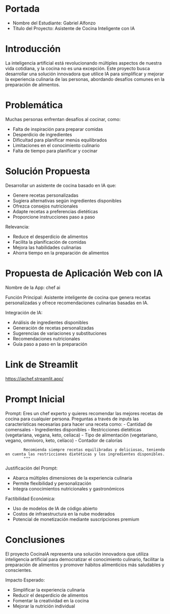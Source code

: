 # Portada

- Nombre del Estudiante: Gabriel Alfonzo
- Título del Proyecto: Asistente de Cocina Inteligente con IA

# Introducción

La inteligencia artificial está revolucionando múltiples aspectos de nuestra vida cotidiana, y la cocina no es una excepción. Este proyecto busca desarrollar una solución innovadora que utilice IA para simplificar y mejorar la experiencia culinaria de las personas, abordando desafíos comunes en la preparación de alimentos.

# Problemática

Muchas personas enfrentan desafíos al cocinar, como:

- Falta de inspiración para preparar comidas
- Desperdicio de ingredientes
- Dificultad para planificar menús equilibrados
- Limitaciones en el conocimiento culinario
- Falta de tiempo para planificar y cocinar

# Solución Propuesta

Desarrollar un asistente de cocina basado en IA que:

- Genere recetas personalizadas
- Sugiera alternativas según ingredientes disponibles
- Ofrezca consejos nutricionales
- Adapte recetas a preferencias dietéticas
- Proporcione instrucciones paso a paso

Relevancia:

- Reduce el desperdicio de alimentos
- Facilita la planificación de comidas
- Mejora las habilidades culinarias
- Ahorra tiempo en la preparación de alimentos

# Propuesta de Aplicación Web con IA

Nombre de la App: chef ai

Función Principal:
Asistente inteligente de cocina que genera recetas personalizadas y ofrece recomendaciones culinarias basadas en IA.

Integración de IA:

- Análisis de ingredientes disponibles
- Generación de recetas personalizadas
- Sugerencias de variaciones y substituciones
- Recomendaciones nutricionales
- Guía paso a paso en la preparación

# Link de Streamlit

https://iachef.streamlit.app/

# Prompt Inicial

Prompt: Eres un chef experto y quieres recomendar las mejores recetas de cocina para cualquier persona. Preguntas a través de inputs las características necesarias para hacer una receta como:
            - Cantidad de comensales
            - Ingredientes disponibles
            - Restricciones dietéticas (vegetariana, vegana, keto, celíaca)
            - Tipo de alimentación (vegetariano, vegano, omnívoro, keto, celíaco)
            - Contador de calorías

            Recomienda siempre recetas equilibradas y deliciosas, teniendo en cuenta las restricciones dietéticas y los ingredientes disponibles.
            """

Justificación del Prompt:

- Abarca múltiples dimensiones de la experiencia culinaria
- Permite flexibilidad y personalización
- Integra conocimientos nutricionales y gastronómicos

Factibilidad Económica:

- Uso de modelos de IA de código abierto
- Costos de infraestructura en la nube moderados
- Potencial de monetización mediante suscripciones premium

# Conclusiones

El proyecto CocinaIA representa una solución innovadora que utiliza inteligencia artificial para democratizar el conocimiento culinario, facilitar la preparación de alimentos y promover hábitos alimenticios más saludables y conscientes.

Impacto Esperado:

- Simplificar la experiencia culinaria
- Reducir el desperdicio de alimentos
- Fomentar la creatividad en la cocina
- Mejorar la nutrición individual
